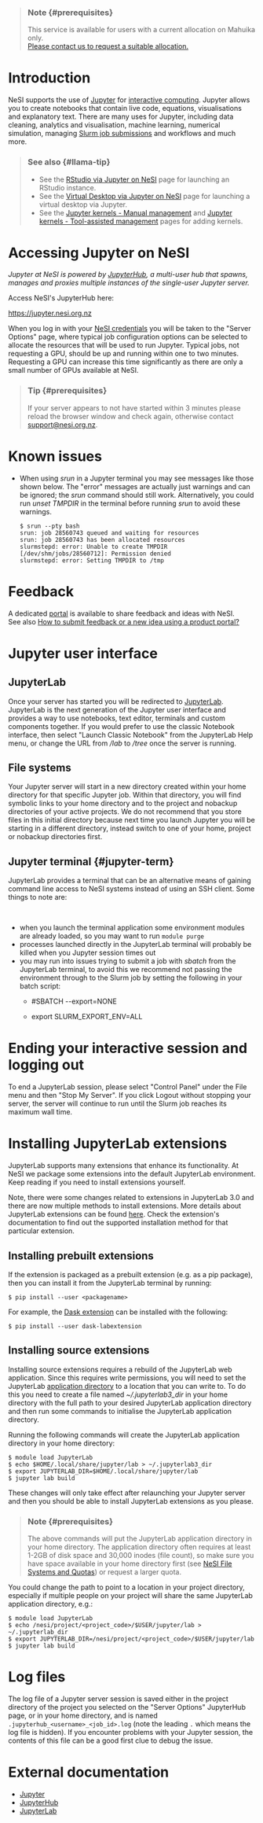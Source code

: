 > ### Note {#prerequisites}
>
> This service is available for users with a current allocation on
> Mahuika only.\
> [Please contact us to request a suitable
> allocation.](https://support.nesi.org.nz/hc/en-gb/requests/new)

# Introduction

NeSI supports the use of [Jupyter](https://jupyter.org/) for
[interactive
computing](https://support.nesi.org.nz/hc/en-gb/articles/360001316356).
Jupyter allows you to create notebooks that contain live code,
equations, visualisations and explanatory text. There are many uses for
Jupyter, including data cleaning, analytics and visualisation, machine
learning, numerical simulation, managing [Slurm job
submissions](https://support.nesi.org.nz/hc/en-gb/articles/360000684396)
and workflows and much more.

> ### See also {#llama-tip}
>
> -   See the [RStudio via Jupyter on
>     NeSI](https://support.nesi.org.nz/hc/en-gb/articles/360004337836)
>     page for launching an RStudio instance.
> -   See the [Virtual Desktop via Jupyter on
>     NeSI](https://support.nesi.org.nz/hc/en-gb/articles/360001600235)
>     page for launching a virtual desktop via Jupyter.
> -   See the [Jupyter kernels - Manual
>     management](https://support.nesi.org.nz/hc/en-gb/articles/4414951820559)
>     and [Jupyter kernels - Tool-assisted
>     management](https://support.nesi.org.nz/hc/en-gb/articles/4414958674831)
>     pages for adding kernels.

# Accessing Jupyter on NeSI

*Jupyter at NeSI is powered by [JupyterHub](https://jupyter.org/hub), a
multi-user hub that spawns, manages and proxies multiple instances of
the single-user Jupyter server.*

Access NeSI\'s JupyterHub here:

<https://jupyter.nesi.org.nz>

When you log in with your [NeSI
credentials](https://support.nesi.org.nz/hc/en-gb/articles/360000335995)
you will be taken to the \"Server Options\" page, where typical job
configuration options can be selected to allocate the resources that
will be used to run Jupyter. Typical jobs, not requesting a GPU, should
be up and running within one to two minutes. Requesting a GPU can
increase this time significantly as there are only a small number of
GPUs available at NeSI.

> ### Tip {#prerequisites}
>
> If your server appears to not have started within 3 minutes please
> reload the browser window and check again, otherwise contact
> [support\@nesi.org.nz](mailto:support@nesi.org.nz?subject=Jupyter%20on%20NeSI).

# Known issues

-   When using *srun* in a Jupyter terminal you may see messages like
    those shown below. The \"error\" messages are actually just warnings
    and can be ignored; the *srun* command should still work.
    Alternatively, you could run *unset TMPDIR* in the terminal before
    running *srun* to avoid these warnings.

        $ srun --pty bash
        srun: job 28560743 queued and waiting for resources
        srun: job 28560743 has been allocated resources
        slurmstepd: error: Unable to create TMPDIR [/dev/shm/jobs/28560712]: Permission denied
        slurmstepd: error: Setting TMPDIR to /tmp

# Feedback

A dedicated
[portal](https://portal.productboard.com/2k2ojgehbq7ovnyzmcjp1nxg) is
available to share feedback and ideas with NeSI.\
See also [How to submit feedback or a new idea using a product
portal?](https://support.nesi.org.nz/hc/en-gb/articles/360001504596)

# Jupyter user interface

## JupyterLab

Once your server has started you will be redirected to
[JupyterLab](https://jupyterlab.readthedocs.io/en/stable/). JupyterLab
is the next generation of the Jupyter user interface and provides a way
to use notebooks, text editor, terminals and custom components together.
If you would prefer to use the classic Notebook interface, then select
\"Launch Classic Notebook\" from the JupyterLab Help menu, or change the
URL from */lab* to */tree* once the server is running.

## File systems

Your Jupyter server will start in a new directory created within your
home directory for that specific Jupyter job. Within that directory, you
will find symbolic links to your home directory and to the project and
nobackup directories of your active projects. We do not recommend that
you store files in this initial directory because next time you launch
Jupyter you will be starting in a different directory, instead switch to
one of your home, project or nobackup directories first.

## Jupyter terminal {#jupyter-term}

JupyterLab provides a terminal that can be an alternative means of
gaining command line access to NeSI systems instead of using an SSH
client. Some things to note are:

 

-   when you launch the terminal application some environment modules
    are already loaded, so you may want to run `module purge` 
-   processes launched directly in the JupyterLab terminal will probably
    be killed when you Jupyter session times out
-   you may run into issues trying to submit a job with *sbatch* from
    the JupyterLab terminal, to avoid this we recommend not passing the
    environment through to the Slurm job by setting the following in
    your batch script:
    -   #SBATCH --export=NONE

    -   export SLURM_EXPORT_ENV=ALL

# Ending your interactive session and logging out

To end a JupyterLab session, please select \"Control Panel\" under the
File menu and then \"Stop My Server\". If you click Logout without
stopping your server, the server will continue to run until the Slurm
job reaches its maximum wall time.

# Installing JupyterLab extensions

JupyterLab supports many extensions that enhance its functionality. At
NeSI we package some extensions into the default JupyterLab environment.
Keep reading if you need to install extensions yourself.

Note, there were some changes related to extensions in JupyterLab 3.0
and there are now multiple methods to install extensions. More details
about JupyterLab extensions can be found
[here](https://jupyterlab.readthedocs.io/en/stable/user/extensions.html).
Check the extension\'s documentation to find out the supported
installation method for that particular extension.

## Installing prebuilt extensions 

If the extension is packaged as a prebuilt extension (e.g. as a pip
package), then you can install it from the JupyterLab terminal by
running:

    $ pip install --user <packagename>

For example, the [Dask
extension](https://github.com/dask/dask-labextension#jupyterlab-30-or-greater)
can be installed with the following:

    $ pip install --user dask-labextension

## Installing source extensions

Installing source extensions requires a rebuild of the JupyterLab web
application. Since this requires write permissions, you will need to set
the JupyterLab [application
directory](https://jupyterlab.readthedocs.io/en/stable/user/extensions.html#advanced-usage)
to a location that you can write to. To do this you need to create a
file named *\~/.jupyterlab3\_dir* in your home directory with the full
path to your desired JupyterLab application directory and then run some
commands to initialise the JupyterLab application directory.

Running the following commands will create the JupyterLab application
directory in your home directory:

    $ module load JupyterLab
    $ echo $HOME/.local/share/jupyter/lab > ~/.jupyterlab3_dir
    $ export JUPYTERLAB_DIR=$HOME/.local/share/jupyter/lab
    $ jupyter lab build

These changes will only take effect after relaunching your Jupyter
server and then you should be able to install JupyterLab extensions as
you please.

> ### Note {#prerequisites}
>
> The above commands will put the JupyterLab application directory in
> your home directory. The application directory often requires at least
> 1-2GB of disk space and 30,000 inodes (file count), so make sure you
> have space available in your home directory first (see [NeSI File
> Systems and
> Quotas](https://support.nesi.org.nz/hc/en-gb/articles/360000177256-NeSI-File-Systems-and-Quotas))
> or request a larger quota.

You could change the path to point to a location in your project
directory, especially if multiple people on your project will share the
same JupyterLab application directory, e.g.:

    $ module load JupyterLab
    $ echo /nesi/project/<project_code>/$USER/jupyter/lab > ~/.jupyterlab_dir
    $ export JUPYTERLAB_DIR=/nesi/project/<project_code>/$USER/jupyter/lab
    $ jupyter lab build

# Log files

The log file of a Jupyter server session is saved either in the project
directory of the project you selected on the \"Server Options\"
JupyterHub page, or in your home directory, and is named
`.jupyterhub_<username>_<job_id>.log` (note the leading `.` which means
the log file is hidden). If you encounter problems with your Jupyter
session, the contents of this file can be a good first clue to debug the
issue.

# External documentation

-   [Jupyter](https://jupyter.readthedocs.io/en/latest/)
-   [JupyterHub](https://jupyterhub.readthedocs.io/en/stable/)
-   [JupyterLab](https://jupyterlab.readthedocs.io/en/stable/)
